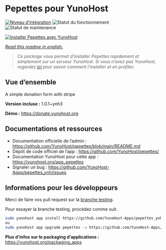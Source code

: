 <!--
N.B.: This README was automatically generated by https://github.com/YunoHost/apps/tree/master/tools/README-generator
It shall NOT be edited by hand.
-->

# Pepettes pour YunoHost

[![Niveau d’intégration](https://dash.yunohost.org/integration/pepettes.svg)](https://dash.yunohost.org/appci/app/pepettes) ![Statut du fonctionnement](https://ci-apps.yunohost.org/ci/badges/pepettes.status.svg) ![Statut de maintenance](https://ci-apps.yunohost.org/ci/badges/pepettes.maintain.svg)

[![Installer Pepettes avec YunoHost](https://install-app.yunohost.org/install-with-yunohost.svg)](https://install-app.yunohost.org/?app=pepettes)

*[Read this readme in english.](./README.md)*

> *Ce package vous permet d’installer Pepettes rapidement et simplement sur un serveur YunoHost.
Si vous n’avez pas YunoHost, regardez [ici](https://yunohost.org/#/install) pour savoir comment l’installer et en profiter.*

## Vue d’ensemble

A simple donation form with stripe

**Version incluse :** 1.0.1~ynh3

**Démo :** https://donate.yunohost.org
## Documentations et ressources

* Documentation officielle de l’admin : <https://github.com/YunoHost/pepettes/blob/main/README.md>
* Dépôt de code officiel de l’app : <https://github.com/YunoHost/pepettes/>
* Documentation YunoHost pour cette app : <https://yunohost.org/app_pepettes>
* Signaler un bug : <https://github.com/YunoHost-Apps/pepettes_ynh/issues>

## Informations pour les développeurs

Merci de faire vos pull request sur la [branche testing](https://github.com/YunoHost-Apps/pepettes_ynh/tree/testing).

Pour essayer la branche testing, procédez comme suit.

``` bash
sudo yunohost app install https://github.com/YunoHost-Apps/pepettes_ynh/tree/testing --debug
ou
sudo yunohost app upgrade pepettes -u https://github.com/YunoHost-Apps/pepettes_ynh/tree/testing --debug
```

**Plus d’infos sur le packaging d’applications :** <https://yunohost.org/packaging_apps>